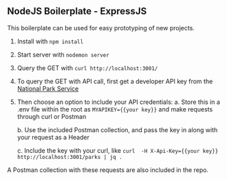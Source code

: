 ## NodeJS Boilerplate - ExpressJS

This boilerplate can be used for easy prototyping of new projects.

1. Install with `npm install`
2. Start server with `nodemon server`
3. Query the GET with `curl http://localhost:3001/`
4. To query the GET with API call, first get a developer API key from the [National Park Service](https://www.nps.gov/subjects/developer/get-started.htm)
5. Then choose an option to include your API credentials:
    a. Store this in a .env file within the root as `MYAPIKEY={{your key}}` and make requests through curl or Postman

    b. Use the included Postman collection, and pass the key in along with your request as a Header

    c. Include the key with your curl, like `curl  -H X-Api-Key={{your key}} http://localhost:3001/parks | jq .`

A Postman collection with these requests are also included in the repo.